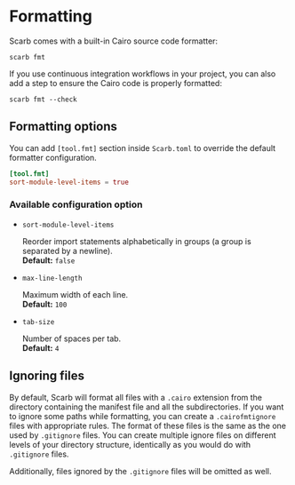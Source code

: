 # Formatting

Scarb comes with a built-in Cairo source code formatter:

```shell
scarb fmt
```

If you use continuous integration workflows in your project, you can also add a step to ensure the Cairo code is
properly formatted:

```shell
scarb fmt --check
```

## Formatting options

You can add `[tool.fmt]` section inside `Scarb.toml` to override the default formatter configuration.

```toml
[tool.fmt]
sort-module-level-items = true
```

### Available configuration option

- `sort-module-level-items`

  Reorder import statements alphabetically in groups (a group is separated by a newline).\
  **Default:** `false`

- `max-line-length`

  Maximum width of each line.\
  **Default:** `100`

- `tab-size`

  Number of spaces per tab.\
  **Default:** `4`

## Ignoring files

By default, Scarb will format all files with a `.cairo` extension from the directory containing the manifest file
and all the subdirectories.
If you want to ignore some paths while formatting, you can create a `.cairofmtignore` files with appropriate rules.
The format of these files is the same as the one used by `.gitignore` files.
You can create multiple ignore files on different levels of your directory structure, identically as you would do with
`.gitignore` files.

Additionally, files ignored by the `.gitignore` files will be omitted as well.
